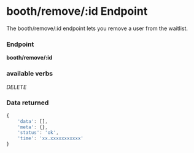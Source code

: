 # booth/remove/:id Endpoint

The booth/remove/:id endpoint lets you remove a user from the waitlist.

### Endpoint

**booth/remove/:id**

### available verbs

_DELETE_

### Data returned

```js
{
    'data': [],
    'meta': {},
    'status': 'ok',
    'time': 'xx.xxxxxxxxxxx'
}
```